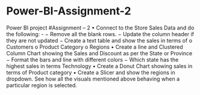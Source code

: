 # Power-BI-Assignment-2
Power BI project
#Assignment – 2
• Connect to the Store Sales Data and do the following: -
− Remove all the blank rows.
− Update the column header if they are not updated
− Create a text table and show the sales in terms of
o Customers
o Product Category
o Regions
• Create a line and Clustered Column Chart showing the Sales and Discount as per
the State or Province
− Format the bars and line with different colors
− Which state has the highest sales in terms Technology
• Create a Donut Chart showing sales in terms of Product category
• Create a Slicer and show the regions in dropdown. See how all the visuals
mentioned above behaving when a particular region is selected.
